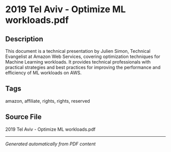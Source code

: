 # 2019 Tel Aviv - Optimize ML workloads.pdf

## Description
This document is a technical presentation by Julien Simon, Technical Evangelist at Amazon Web Services, covering optimization techniques for Machine Learning workloads. It provides technical professionals with practical strategies and best practices for improving the performance and efficiency of ML workloads on AWS.
## Tags
amazon, affiliate, rights, rights, reserved

## Source File
2019 Tel Aviv - Optimize ML workloads.pdf

---
*Generated automatically from PDF content*
